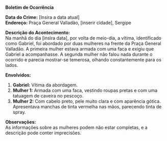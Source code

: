 **Boletim de Ocorrência**

**Data do Crime:** [Insira a data atual]  
**Endereço:** Praça General Valladão, [inserir cidade], Sergipe  

**Descrição do Acontecimento:**  
Na manhã do dia [insira data], por volta de meio-dia, a vítima, identificado como Gabriel, foi abordado por duas mulheres na frente da Praça General Valladão. A primeira mulher estava armada com uma faca e exigiu que Gabriel a acompanhasse. A segunda mulher não falou nada durante o ocorrido e parecia mostrar-se temerosa, olhando constantemente para os lados.

**Envolvidos:**  
1. **Gabriel:** Vítima da abordagem.  
2. **Mulher 1:** Armada com uma faca, vestindo roupas pretas e com uma tatuagem de caveira no pescoço.  
3. **Mulher 2:** Com cabelo preto, pele muito clara e com aparência gótica. Apresentava manchas de tinta vermelha nas mãos, parecendo tinta de spray.

**Observações:**  
As informações sobre as mulheres podem não estar completas, e a descrição pode conter imprecisões.